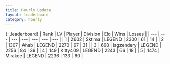 ```yaml
---
title: Hourly Update
layout: leaderboard
category: hourly
---
```


{: .leaderboard}
| Rank | LV | Player | Division | Elo | Wins | Losses |
| --- | --- | --- | --- | --- | --- | --- |
| <span data-change="0">1</span> | 2602 | <span title="ID: 353063">Sktima</span> | LEGEND | <span data-change="0">2300</span> | <span data-change="0">61</span> | <span data-change="0">14</span> |
| <span data-change="0">2</span> | 1307 | <span title="ID: 402846">Ahab</span> | LEGEND | <span data-change="0">2270</span> | <span data-change="0">97</span> | <span data-change="0">31</span> |
| <span data-change="0">3</span> | 668 | <span title="ID: 628282">lagzendery</span> | LEGEND | <span data-change="0">2256</span> | <span data-change="0">84</span> | <span data-change="0">39</span> |
| <span data-change="0">4</span> | 149 | <span title="ID: 459203">Kitty409</span> | LEGEND | <span data-change="0">2243</span> | <span data-change="0">66</span> | <span data-change="0">18</span> |
| <span data-change="0">5</span> | 1474 | <span title="ID: 416373">Mirakee</span> | LEGEND | <span data-change="0">2236</span> | <span data-change="0">133</span> | <span data-change="0">60</span> |